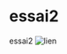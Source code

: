 # essai2
essai2
![lien](https://hub.gke.mybinder.org/user/bneluc-essai2-7tdtdhcv/notebooks/formation_journ%C3%A9e2.ipynb)
